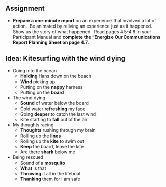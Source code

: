 ## Assignment
- **Prepare a one-minute report** on an experience that involved a lot of action.  Be animated by reliving an experience just as it happened.  Show us the story of what happened.  Read pages 4.5-4.6 in your Participant Manual and **complete the “Energize Our Communications Report Planning Sheet on page 4.7**.

## Idea: Kitesurfing with the wind dying
- Going into the ocean
	- **Holding** Hans down on the beach
	- **Wind** picking up
	- Putting on the **nappy** harness
	- Putting on the **board**
- The wind dying
	- **Sound** of water below the board
	- Cold water **refreshing** my face
	- Going **deeper** to catch the last wind
	- Kite starting to **fall** out of the air
- My thoughts racing
	- **Thoughts** rushing through my brain
	- Rolling up the **lines**
	- Rolling up the **kite** to swim out
	- **Keep** the board, leave the kite
	- Are there **shark** below me
- Being rescued
	- Sound of a **mosquito**
	- **What** is that
	- **Throwing** it all in the lifeboat
	- **Thanking** them for I am safe